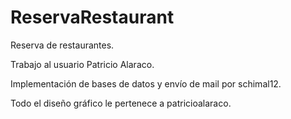 # ReservaRestaurant

Reserva de restaurantes. 

Trabajo al usuario Patricio Alaraco. 

Implementación de bases de datos y envío de mail por schimal12. 

Todo el diseño gráfico le pertenece a patricioalaraco. 
